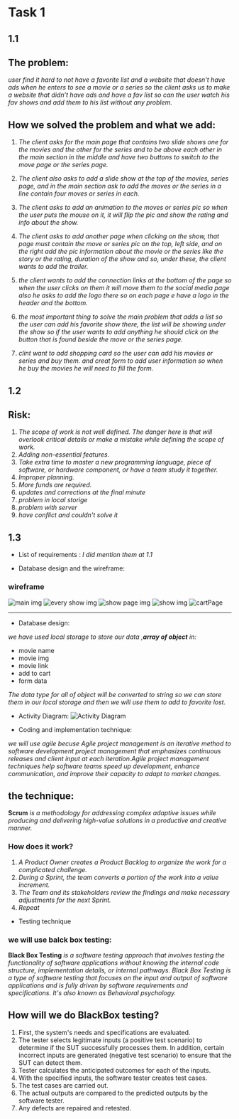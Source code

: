 # Task 1
## 1.1

## The problem:
*user find it hard to not have a favorite list and a website that doesn't have ads when he enters to see a movie or a series so the client asks us to make a website that didn’t have ads and have a fav list so can the user watch his fav shows and add them to his list without any problem.*
 
## How we solved the problem and what we add:
 
1. *The client asks for the main page that contains two slide shows one for the movies and the other for the series and to be above each other in the main section in the middle and have two buttons to switch to the move page or the series page.* 

2. *The client also asks to add a slide show at the top of the movies, series page, and in the main section ask to add the moves or the series in a line contain four moves or series in each.*

3. *The client asks to add an animation to the moves or series pic so when the user puts the mouse on it, it will flip the pic and show the rating and info about the show.*

4. *The client asks to add another page when clicking on the show, that page must contain the move or series pic on the top, left side, and on the right add the pic information about the movie or the series like the story or the rating, duration of the show and so, under these, the client wants to add the trailer.*

5. *the client wants to add the connection links at the bottom of the page so when the user clicks on them it will move them to the social media page also he asks to add the logo there so on each page e have a logo in the header and the bottom.*

6. *the most important thing to solve the main problem that adds a list so the user can add his favorite show there, the list will be showing under the show so if the user wants to add anything he should click on the button that is found beside the move or the series page.*

7. *clint want to add shopping card so the user can add his movies or series and buy them. and creat form to add user information so when he buy the movies he will need to fill the form.*

## 1.2
## Risk:
1. *The scope of work is not well defined. The danger here is that will overlook critical details or make a mistake while defining the scope of work.*
2. *Adding non-essential features.*
3. *Take extra time to master a new programming language, piece of software, or hardware component, or have a team study it together.*
4. *Improper planning.*
5. *More funds are required.*
6. *updates and corrections at the final minute*
7. *problem in local storige*
8. *problem with server*
9. *have conflict and couldn't solve it*

## 1.3 
+ List of requirements :
*I did mention them at 1.1*

+ Database design and the wireframe:

### wireframe

![main img](/img/mainPage.jpeg)
![every show img](/img/everyShowPage1.jpeg)
![show page img](/img/showPage.jpeg)
![show img](/img/aboutUsPage.jpeg)
![cartPage](/img/cartPage.jpeg)

------------------------------

+ Database design:

*we have used local storage to store our data ,**array of object** in:*

+ movie name
+ movie img
+ movie link
+ add to cart
+ form data

*The data type for all of object will be converted to string so we can store them in our local storage and then we will use them to add to favorite lost.*

+ Activity Diagram:
![Activity Diagram](/img/ActivityDiagram1.jpeg)

+ Coding and implementation technique:

*we will use agile becuse Agile project management is an iterative method to software development project management that emphasizes continuous releases and client input at each iteration.Agile project management techniques help software teams speed up development, enhance communication, and improve their capacity to adapt to market changes.*

## the technique:
**Scrum** *is a methodology for addressing complex adaptive issues while producing and delivering high-value solutions in a productive and creative manner.*

### How does it work?
1. *A Product Owner creates a Product Backlog to organize the work for a complicated challenge.*
2. *During a Sprint, the team converts a portion of the work into a value increment.*
3. *The Team and its stakeholders review the findings and make necessary adjustments for the next Sprint.*
4. *Repeat*

+ 	Testing technique
### we will use balck box testing:

**Black Box Testing** *is a software testing approach that involves testing the functionality of software applications without knowing the internal code structure, implementation details, or internal pathways. Black Box Testing is a type of software testing that focuses on the input and output of software applications and is fully driven by software requirements and specifications. It's also known as Behavioral psychology.*

## How will we do BlackBox testing?
1. First, the system's needs and specifications are evaluated.
2. The tester selects legitimate inputs (a positive test scenario) to determine if the SUT successfully processes them. In addition, certain incorrect inputs are generated (negative test scenario) to ensure that the SUT can detect them.
3. Tester calculates the anticipated outcomes for each of the inputs.
4. With the specified inputs, the software tester creates test cases.
5. The test cases are carried out.
6. The actual outputs are compared to the predicted outputs by the software tester.
7. Any defects are repaired and retested.







